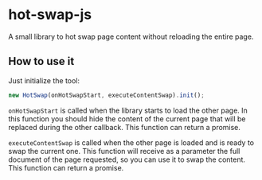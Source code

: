 # hot-swap-js
A small library to hot swap page content without reloading the entire page.

## How to use it
Just initialize the tool:

```javascript
new HotSwap(onHotSwapStart, executeContentSwap).init();
```

`onHotSwapStart` is called when the library starts to load the other page.
In this function you should hide the content of the current page that will be replaced during the other callback.
This function can return a promise.

`executeContentSwap` is called when the other page is loaded and is ready to swap the current one.
This function will receive as a parameter the full document of the page requested, so you can use it to swap the content.
This function can return a promise.
